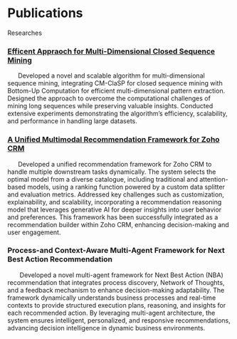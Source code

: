 # Publications
Researches
### [Efficent Appraoch for Multi-Dimensional Closed Sequence Mining](https://github.com/Deepan-mn/Publications/blob/main/Multi_dimensional_sequence_mining_v1.08.pdf)
&nbsp;&nbsp;&nbsp;&nbsp;&nbsp;&nbsp;Developed a novel and scalable algorithm for multi-dimensional sequence mining, integrating CM-ClaSP for closed sequence mining with Bottom-Up Computation for efficient multi-dimensional pattern extraction. Designed the approach to overcome the computational challenges of mining long sequences while preserving valuable insights. Conducted extensive experiments demonstrating the algorithm’s efficiency, scalability, and performance in handling large datasets.

### [A Unified Multimodal Recommendation Framework for Zoho CRM](https://github.com/Deepan-mn/Publications/blob/main/A_Unified_Recommendation_Framework_for_Zoho_CRM%205.pdf)
&nbsp;&nbsp;&nbsp;&nbsp;&nbsp;&nbsp;Developed a unified recommendation framework for Zoho CRM to handle multiple downstream tasks dynamically. The system selects the optimal model from a diverse catalogue, including traditional and attention-based models, using a ranking function powered by a custom data splitter and evaluation metrics. Addressed key challenges such as customization, explainability, and scalability, incorporating a recommendation reasoning model that leverages generative AI for deeper insights into user behavior and preferences. This framework has been successfully integrated as a recommendation builder within Zoho CRM, enhancing decision-making and user engagement.

### Process-and Context-Aware Multi-Agent Framework for Next Best Action Recommendation
&nbsp;&nbsp;&nbsp;&nbsp;&nbsp;&nbsp; Developed a novel multi-agent framework for Next Best Action (NBA) recommendation that integrates process discovery, Network of Thoughts, and a feedback mechanism to enhance decision-making adaptability. The framework dynamically understands business processes and real-time contexts to provide structured execution plans, reasoning, and insights for each recommended action. By leveraging multi-agent architecture, the system ensures intelligent, personalized, and responsive recommendations, advancing decision intelligence in dynamic business environments.
